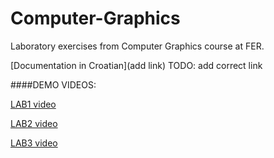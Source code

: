# Computer-Graphics
Laboratory exercises from Computer Graphics course at FER.


[Documentation in Croatian](add link) TODO: add correct link

####DEMO VIDEOS:

[LAB1 video](https://drive.google.com/file/d/0BwpGIEKGljusMkMtOENOeG40LWM/view)

[LAB2 video](https://drive.google.com/file/d/0BwpGIEKGljusYTNLWG1iYm9jM1U/view)

[LAB3 video](https://drive.google.com/file/d/0BwpGIEKGljusMWY3SC05OFVKNWs/view)
